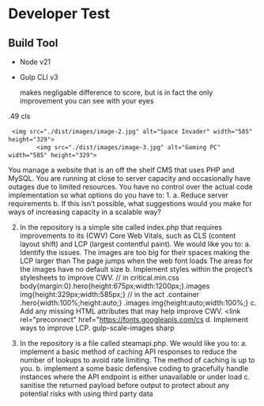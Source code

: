 # Developer Test #

## Build Tool ##
- Node v21
- Gulp CLI v3

    <link rel="preconnect" href="https://fonts.googleapis.com/css2?family=Roboto:ital,wght@0,100;0,300;0,400;0,500;0,700;0,900;1,100;1,300;1,400;1,500;1,700;1,900&display=swap" rel="stylesheet">
    
    makes negligable difference to score, but is in fact the only improvement you can see with your eyes




 .49 cls

     <img src="./dist/images/image-2.jpg" alt="Space Invader" width="585" height="329">
            <img src="./dist/images/image-3.jpg" alt="Gaming PC"  width="585" height="329">

You manage a website that is an off the shelf CMS that uses PHP and MySQL. You are running
at close to server capacity and occasionally have outages due to limited resources. You have no
control over the actual code implementation so what options do you have to:
1.
    a. Reduce server requirements
    b. If this isn’t possible, what suggestions would you make for ways of increasing capacity in
    a scalable way?


2. In the repository is a simple site called index.php that requires improvements to its (CWV) Core
Web Vitals, such as CLS (content layout shift) and LCP (largest contentful paint). We would like
you to:
    a. Identify the issues. 
        The images are too big for their spaces making the LCP larger than 
        The page jumps when the web font loads 
        The areas for the images have no default size
    b. Implement styles within the project’s stylesheets to improve CWV.
        // in critical.min.css
        body{margin:0}.hero{height:675px;width:1200px;}.images img{height:329px;width:585px;}
        // in the act
        .container .hero{width:100%;height:auto;}
        .images img{height:auto;width:100%;}
    c. Add any missing HTML attributes that may help improve CWV.
        <link rel="preconnect" href="https://fonts.googleapis.com/cs
    d. Implement ways to improve LCP.
       gulp-scale-images
       sharp

3. In the repository is a file called steamapi.php. We would like you to:
    a. implement a basic method of caching API responses to reduce the number of lookups
    to avoid rate limiting. The method of caching is up to you.
    b. implement a some basic defensive coding to gracefully handle instances where the
    API endpoint is either unavailable or under load
    c. sanitise the returned payload before output to protect about any potential risks with
    using third party data
